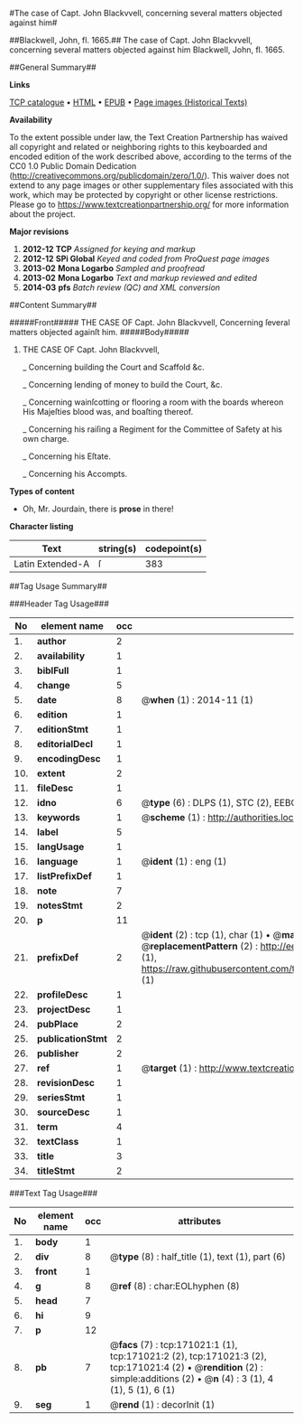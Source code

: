 #The case of Capt. John Blackvvell, concerning several matters objected against him#

##Blackwell, John, fl. 1665.##
The case of Capt. John Blackvvell, concerning several matters objected against him
Blackwell, John, fl. 1665.

##General Summary##

**Links**

[TCP catalogue](http://www.ota.ox.ac.uk/tcp/)  • 
[HTML](http://tei.it.ox.ac.uk/tcp/Texts-HTML/free/A76/A76794.html)  • 
[EPUB](http://tei.it.ox.ac.uk/tcp/Texts-EPUB/free/A76/A76794.epub) • 
[Page images (Historical Texts)](https://historicaltexts.jisc.ac.uk/eebo-99898023e)

**Availability**

To the extent possible under law, the Text Creation Partnership has waived all copyright and related or neighboring rights to this keyboarded and encoded edition of the work described above, according to the terms of the CC0 1.0 Public Domain Dedication (http://creativecommons.org/publicdomain/zero/1.0/). This waiver does not extend to any page images or other supplementary files associated with this work, which may be protected by copyright or other license restrictions. Please go to https://www.textcreationpartnership.org/ for more information about the project.

**Major revisions**

1. __2012-12__ __TCP__ *Assigned for keying and markup*
1. __2012-12__ __SPi Global__ *Keyed and coded from ProQuest page images*
1. __2013-02__ __Mona Logarbo__ *Sampled and proofread*
1. __2013-02__ __Mona Logarbo__ *Text and markup reviewed and edited*
1. __2014-03__ __pfs__ *Batch review (QC) and XML conversion*

##Content Summary##

#####Front#####
THE CASE OF Capt. John Blackvvell, Concerning ſeveral matters objected againſt him.
#####Body#####

1. THE CASE OF Capt. John Blackvvell,

    _ Concerning building the Court and Scaffold &c.

    _ Concerning lending of money to build the Court, &c.

    _ Concerning wainſcotting or flooring a room with the boards whereon His Majeſties blood was, and boaſting thereof.

    _ Concerning his raiſing a Regiment for the Committee of Safety at his own charge.

    _ Concerning his Eſtate.

    _ Concerning his Accompts.

**Types of content**

  * Oh, Mr. Jourdain, there is **prose** in there!

**Character listing**


|Text|string(s)|codepoint(s)|
|---|---|---|
|Latin Extended-A|ſ|383|

##Tag Usage Summary##

###Header Tag Usage###

|No|element name|occ|attributes|
|---|---|---|---|
|1.|__author__|2||
|2.|__availability__|1||
|3.|__biblFull__|1||
|4.|__change__|5||
|5.|__date__|8| @__when__ (1) : 2014-11 (1)|
|6.|__edition__|1||
|7.|__editionStmt__|1||
|8.|__editorialDecl__|1||
|9.|__encodingDesc__|1||
|10.|__extent__|2||
|11.|__fileDesc__|1||
|12.|__idno__|6| @__type__ (6) : DLPS (1), STC (2), EEBO-CITATION (1), PROQUEST (1), VID (1)|
|13.|__keywords__|1| @__scheme__ (1) : http://authorities.loc.gov/ (1)|
|14.|__label__|5||
|15.|__langUsage__|1||
|16.|__language__|1| @__ident__ (1) : eng (1)|
|17.|__listPrefixDef__|1||
|18.|__note__|7||
|19.|__notesStmt__|2||
|20.|__p__|11||
|21.|__prefixDef__|2| @__ident__ (2) : tcp (1), char (1)  •  @__matchPattern__ (2) : ([0-9\-]+):([0-9IVX]+) (1), (.+) (1)  •  @__replacementPattern__ (2) : http://eebo.chadwyck.com/downloadtiff?vid=$1&page=$2 (1), https://raw.githubusercontent.com/textcreationpartnership/Texts/master/tcpchars.xml#$1 (1)|
|22.|__profileDesc__|1||
|23.|__projectDesc__|1||
|24.|__pubPlace__|2||
|25.|__publicationStmt__|2||
|26.|__publisher__|2||
|27.|__ref__|1| @__target__ (1) : http://www.textcreationpartnership.org/docs/. (1)|
|28.|__revisionDesc__|1||
|29.|__seriesStmt__|1||
|30.|__sourceDesc__|1||
|31.|__term__|4||
|32.|__textClass__|1||
|33.|__title__|3||
|34.|__titleStmt__|2||


###Text Tag Usage###

|No|element name|occ|attributes|
|---|---|---|---|
|1.|__body__|1||
|2.|__div__|8| @__type__ (8) : half_title (1), text (1), part (6)|
|3.|__front__|1||
|4.|__g__|8| @__ref__ (8) : char:EOLhyphen (8)|
|5.|__head__|7||
|6.|__hi__|9||
|7.|__p__|12||
|8.|__pb__|7| @__facs__ (7) : tcp:171021:1 (1), tcp:171021:2 (2), tcp:171021:3 (2), tcp:171021:4 (2)  •  @__rendition__ (2) : simple:additions (2)  •  @__n__ (4) : 3 (1), 4 (1), 5 (1), 6 (1)|
|9.|__seg__|1| @__rend__ (1) : decorInit (1)|

